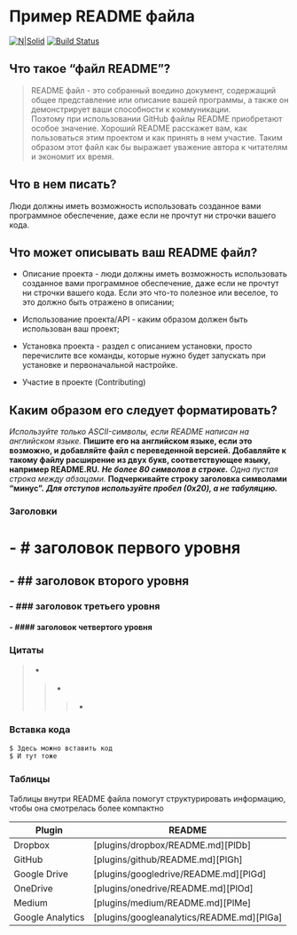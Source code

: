 # Пример README файла

[![N|Solid](https://cldup.com/dTxpPi9lDf.thumb.png)](https://nodesource.com/products/nsolid) [![Build Status](https://travis-ci.org/joemccann/dillinger.svg?branch=master)](https://travis-ci.org/joemccann/dillinger)

## Что такое “файл README”?

>README файл - это собранный воедино документ, содержащий общее представление или описание вашей программы, а также он демонстрирует ваши способности к коммуникации.  
>Поэтому при использовании GitHub файлы README приобретают особое значение.
>Хороший README расскажет вам, как пользоваться этим проектом и как принять в нем участие.
>Таким образом этот файл как бы выражает уважение автора к читателям и экономит их время.

## Что в нем писать?

Люди должны иметь возможность использовать созданное вами программное обеспечение, даже если не прочтут ни строчки вашего кода.


## Что может описывать ваш README файл?

  - Описание проекта - люди должны иметь возможность использовать созданное вами программное обеспечение, даже если не прочтут ни строчки вашего кода. Если это что-то полезное или веселое, то это должно быть отражено в описании;

  - Использование проекта/API - каким образом должен быть использован ваш проект;
  - Установка проекта - раздел с описанием установки, просто перечислите все команды, которые нужно будет запускать при установке и первоначальной настройке.
  - Участие в проекте (Contributing)


## Каким образом его следует форматировать?

*Используйте только ASCII-символы, если README написан на английском языке.*
**Пишите его на английском языке, если это возможно, и добавляйте файл с переведенной версией. Добавляйте к такому файлу расширение из двух букв, соответствующее языку, например README.RU.**
***Не более 80 символов в строке.***
_Одна пустая строка между абзацами._
__Подчеркивайте строку заголовка символами “минус”.__
___Для отступов используйте пробел (0x20), а не табуляцию.___

### Заголовки

# - # заголовок первого уровня
## - ## заголовок второго уровня
### - ### заголовок третьего уровня
#### - #### заголовок четвертого уровня

### Цитаты
> - > 
>> - >>
>>> - >>>


### Вставка кода



```sh
$ Здесь можно вставить код
$ И тут тоже
```


### Таблицы

Таблицы внутри README файла помогут структурировать информацию, чтобы она смотрелась более компактно

| Plugin | README |
| ------ | ------ |
| Dropbox | [plugins/dropbox/README.md][PlDb] |
| GitHub | [plugins/github/README.md][PlGh] |
| Google Drive | [plugins/googledrive/README.md][PlGd] |
| OneDrive | [plugins/onedrive/README.md][PlOd] |
| Medium | [plugins/medium/README.md][PlMe] |
| Google Analytics | [plugins/googleanalytics/README.md][PlGa] |


